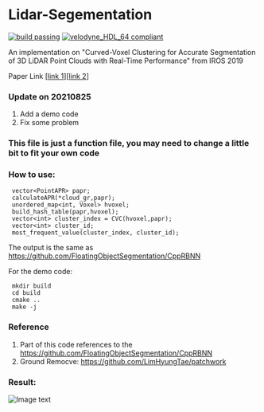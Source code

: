 # Lidar-Segementation

[![build passing](https://img.shields.io/badge/build-passing-brightgreen.svg)](https://github.com/wangx1996/Lidar-Segementation) [![velodyne_HDL_64 compliant](https://img.shields.io/badge/velodyne_HDL_64-compliant-red.svg)](https://github.com/wangx1996/Lidar-Segementation)

An implementation on "Curved-Voxel Clustering for Accurate Segmentation of 3D LiDAR Point Clouds with Real-Time Performance" from IROS 2019

Paper Link [[link 1](https://datalab.snu.ac.kr/~ukang/papers/cvcIROS19.pdf)][[link 2](https://ieeexplore.ieee.org/document/8968026)]

### Update on 20210825
1. Add a demo code
2. Fix some problem

### This file is just a function file, you may need to change a little bit to fit your own code

### How to use:

     vector<PointAPR> papr;
     calculateAPR(*cloud_gr,papr);
     unordered_map<int, Voxel> hvoxel;
     build_hash_table(papr,hvoxel);
     vector<int> cluster_index = CVC(hvoxel,papr);
     vector<int> cluster_id;
     most_frequent_value(cluster_index, cluster_id);
     
     
The output is the same as https://github.com/FloatingObjectSegmentation/CppRBNN


For the demo code:

     mkdir build
     cd build
     cmake ..
     make -j
     

### Reference
1. Part of this code references to the https://github.com/FloatingObjectSegmentation/CppRBNN 
2. Ground Remocve: https://github.com/LimHyungTae/patchwork

### Result:

![Image text](https://github.com/wangx1996/Lidar-Segementation/blob/master/img/result.png)
